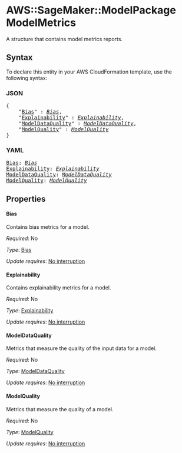 # AWS::SageMaker::ModelPackage ModelMetrics

A structure that contains model metrics reports.

## Syntax

To declare this entity in your AWS CloudFormation template, use the following syntax:

### JSON

<pre>
{
    "<a href="#bias" title="Bias">Bias</a>" : <i><a href="bias.md">Bias</a></i>,
    "<a href="#explainability" title="Explainability">Explainability</a>" : <i><a href="explainability.md">Explainability</a></i>,
    "<a href="#modeldataquality" title="ModelDataQuality">ModelDataQuality</a>" : <i><a href="modeldataquality.md">ModelDataQuality</a></i>,
    "<a href="#modelquality" title="ModelQuality">ModelQuality</a>" : <i><a href="modelquality.md">ModelQuality</a></i>
}
</pre>

### YAML

<pre>
<a href="#bias" title="Bias">Bias</a>: <i><a href="bias.md">Bias</a></i>
<a href="#explainability" title="Explainability">Explainability</a>: <i><a href="explainability.md">Explainability</a></i>
<a href="#modeldataquality" title="ModelDataQuality">ModelDataQuality</a>: <i><a href="modeldataquality.md">ModelDataQuality</a></i>
<a href="#modelquality" title="ModelQuality">ModelQuality</a>: <i><a href="modelquality.md">ModelQuality</a></i>
</pre>

## Properties

#### Bias

Contains bias metrics for a model.

_Required_: No

_Type_: <a href="bias.md">Bias</a>

_Update requires_: [No interruption](https://docs.aws.amazon.com/AWSCloudFormation/latest/UserGuide/using-cfn-updating-stacks-update-behaviors.html#update-no-interrupt)

#### Explainability

Contains explainability metrics for a model.

_Required_: No

_Type_: <a href="explainability.md">Explainability</a>

_Update requires_: [No interruption](https://docs.aws.amazon.com/AWSCloudFormation/latest/UserGuide/using-cfn-updating-stacks-update-behaviors.html#update-no-interrupt)

#### ModelDataQuality

Metrics that measure the quality of the input data for a model.

_Required_: No

_Type_: <a href="modeldataquality.md">ModelDataQuality</a>

_Update requires_: [No interruption](https://docs.aws.amazon.com/AWSCloudFormation/latest/UserGuide/using-cfn-updating-stacks-update-behaviors.html#update-no-interrupt)

#### ModelQuality

Metrics that measure the quality of a model.

_Required_: No

_Type_: <a href="modelquality.md">ModelQuality</a>

_Update requires_: [No interruption](https://docs.aws.amazon.com/AWSCloudFormation/latest/UserGuide/using-cfn-updating-stacks-update-behaviors.html#update-no-interrupt)

